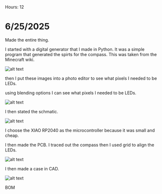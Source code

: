 Hours: 12

# 6/25/2025

Made the entire thing.

I started with a digital generator that I made in Python. It was a simple program that generated the spirts for the compass. This was taken from the Minecraft wiki.

![alt text](https://hc-cdn.hel1.your-objectstorage.com/s/v3/be5baf1275a407fed8f6c8f71b24c3dd9f69a77b_image.png)


then I put these images into a photo editor to see what pixels I needed to be LEDs.

using blending options I can see what pixels I needed to be LEDs.

![alt text](https://hc-cdn.hel1.your-objectstorage.com/s/v3/7b858ba6190f89dc07e4c81479ab57bbf33da4a7_image.png)

I then stated the schmatic. 

![alt text](https://hc-cdn.hel1.your-objectstorage.com/s/v3/81df8ca1d4aa0df67fb955d1b4fba7bd5e588ef8_image.png)

I choose the XIAO RP2040 as the microcontroller because it was small and cheap.

I then made the PCB. I traced out the compass then I used grid to align the LEDs.

![alt text](https://hc-cdn.hel1.your-objectstorage.com/s/v3/44654c1dac2c50c04deec3fdf0c3b493a16bbcce_image.png)

I then made a case in CAD. 

![alt text](https://hc-cdn.hel1.your-objectstorage.com/s/v3/3aa54917e3ce348847d2b1a2d397152b16e5a759_image.png)

BOM
